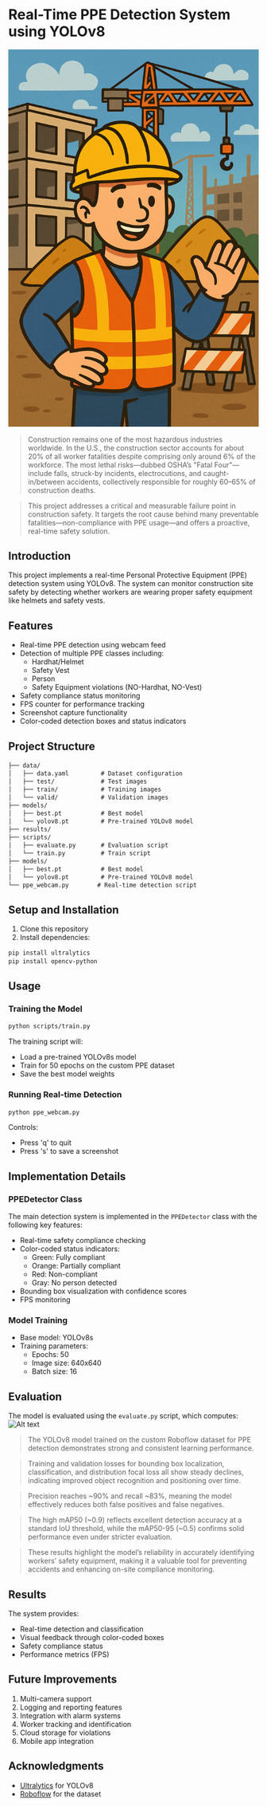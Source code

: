 # Real-Time PPE Detection System using YOLOv8
![Alt text](assets/worker.png)

> Construction remains one of the most hazardous industries worldwide. In the U.S., the construction sector accounts for about 20% of all worker fatalities despite comprising only around 6% of the workforce. The most lethal risks—dubbed OSHA’s "Fatal Four"—include falls, struck-by incidents, electrocutions, and caught-in/between accidents, collectively responsible for roughly 60–65% of construction deaths.

>This project addresses a critical and measurable failure point in construction safety. It targets the root cause behind many preventable fatalities—non-compliance with PPE usage—and offers a proactive, real-time safety solution.


## Introduction

This project implements a real-time Personal Protective Equipment (PPE) detection system using YOLOv8. The system can monitor construction site safety by detecting whether workers are wearing proper safety equipment like helmets and safety vests.

## Features

- Real-time PPE detection using webcam feed
- Detection of multiple PPE classes including:
  - Hardhat/Helmet
  - Safety Vest
  - Person
  - Safety Equipment violations (NO-Hardhat, NO-Vest)
- Safety compliance status monitoring
- FPS counter for performance tracking
- Screenshot capture functionality
- Color-coded detection boxes and status indicators

## Project Structure

```
├── data/
│   ├── data.yaml         # Dataset configuration
│   ├── test/             # Test images
│   ├── train/            # Training images
│   └── valid/            # Validation images
├── models/
│   ├── best.pt           # Best model 
│   └── yolov8.pt         # Pre-trained YOLOv8 model
├── results/
├── scripts/
│   ├── evaluate.py       # Evaluation script
│   └── train.py          # Train script
├── models/
│   ├── best.pt           # Best model 
│   └── yolov8.pt         # Pre-trained YOLOv8 model
└── ppe_webcam.py        # Real-time detection script
```

## Setup and Installation

1. Clone this repository
2. Install dependencies:
```bash
pip install ultralytics
pip install opencv-python
```

## Usage

### Training the Model
```bash
python scripts/train.py
```
The training script will:
- Load a pre-trained YOLOv8s model
- Train for 50 epochs on the custom PPE dataset
- Save the best model weights

### Running Real-time Detection
```bash
python ppe_webcam.py
```

Controls:
- Press 'q' to quit
- Press 's' to save a screenshot

## Implementation Details

### PPEDetector Class
The main detection system is implemented in the `PPEDetector` class with the following key features:

- Real-time safety compliance checking
- Color-coded status indicators:
  - Green: Fully compliant
  - Orange: Partially compliant
  - Red: Non-compliant
  - Gray: No person detected
- Bounding box visualization with confidence scores
- FPS monitoring

### Model Training
- Base model: YOLOv8s
- Training parameters:
  - Epochs: 50
  - Image size: 640x640
  - Batch size: 16

## Evaluation
The model is evaluated using the `evaluate.py` script, which computes:
![Alt text](runs/detect/ppe_detection/results.png)

>The YOLOv8 model trained on the custom Roboflow dataset for PPE detection demonstrates strong and consistent learning performance.

> Training and validation losses for bounding box localization, classification, and distribution focal loss all show steady declines, indicating improved object recognition and positioning over time.

>Precision reaches \~90% and recall \~83%, meaning the model effectively reduces both false positives and false negatives. 

> The high mAP50 (\~0.9) reflects excellent detection accuracy at a standard IoU threshold, while the mAP50-95 (\~0.5) confirms solid performance even under stricter evaluation. 

> These results highlight the model’s reliability in accurately identifying workers’ safety equipment, making it a valuable tool for preventing accidents and enhancing on-site compliance monitoring.

## Results

The system provides:
- Real-time detection and classification
- Visual feedback through color-coded boxes
- Safety compliance status
- Performance metrics (FPS)

## Future Improvements

1. Multi-camera support
2. Logging and reporting features
3. Integration with alarm systems
4. Worker tracking and identification
5. Cloud storage for violations
6. Mobile app integration


## Acknowledgments

- [Ultralytics](https://docs.ultralytics.com) for YOLOv8
- [Roboflow](https://universe.roboflow.com) for the dataset
